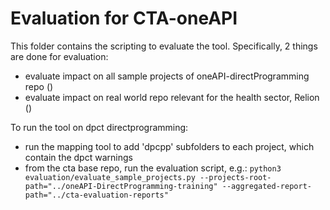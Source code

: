 

# Evaluation for CTA-oneAPI

This folder contains the scripting to evaluate the tool.
Specifically, 2 things are done for evaluation:
* evaluate impact on all sample projects of oneAPI-directProgramming repo ()
* evaluate impact on real world repo relevant for the health sector, Relion ()

To run the tool on dpct directprogramming:
* run the mapping tool to add 'dpcpp' subfolders to each project, which contain the dpct warnings
* from the cta base repo, run the evaluation script, e.g.: `python3 evaluation/evaluate_sample_projects.py --projects-root-path="../oneAPI-DirectProgramming-training" --aggregated-report-path="../cta-evaluation-reports"
`